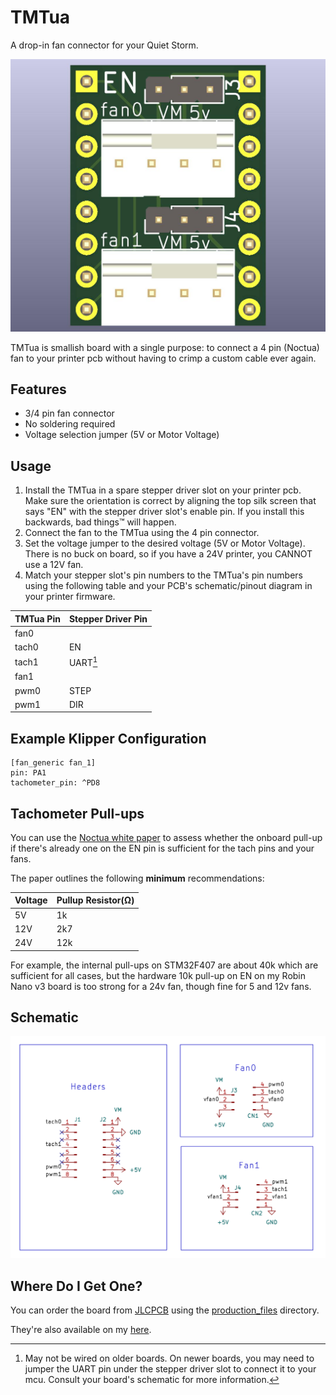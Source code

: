 # TMTua

A drop-in fan connector for your Quiet Storm.

![TMTua](images/z+.jpg)

TMTua is smallish board with a single purpose: to connect a 4 pin (Noctua) fan
to your printer pcb without having to crimp a custom cable ever again.

## Features

- 3/4 pin fan connector
- No soldering required
- Voltage selection jumper (5V or Motor Voltage)

## Usage

1. Install the TMTua in a spare stepper driver slot on your printer pcb. Make
   sure the orientation is correct by aligning the top silk screen that says
   "EN" with the stepper driver slot's enable pin. If you install this
   backwards, bad things™ will happen.
2. Connect the fan to the TMTua using the 4 pin connector.
3. Set the voltage jumper to the desired voltage (5V or Motor Voltage). There is
   no buck on board, so if you have a 24V printer, you CANNOT use a 12V fan.
4. Match your stepper slot's pin numbers to the TMTua's pin numbers using the
   following table and your PCB's schematic/pinout diagram in your printer
   firmware.

| TMTua Pin | Stepper Driver Pin |
| --------- | ------------------ |
| fan0      |                    |
| tach0     | EN                 |
| tach1     | UART[^1]           |
| fan1      |                    |
| pwm0      | STEP               |
| pwm1      | DIR                |

## Example Klipper Configuration

```
[fan_generic fan_1]
pin: PA1
tachometer_pin: ^PD8
```

## Tachometer Pull-ups

You can use the
[Noctua white paper](https://noctua.at/pub/media/wysiwyg/Noctua_PWM_specifications_white_paper.pdf)
to assess whether the onboard pull-up if there's already one on the EN pin is
sufficient for the tach pins and your fans.

The paper outlines the following **minimum** recommendations:

| Voltage | Pullup Resistor(Ω) |
| ------- | ------------------ |
| 5V      | 1k                 |
| 12V     | 2k7                |
| 24V     | 12k                |

For example, the internal pull-ups on STM32F407 are about 40k which are
sufficient for all cases, but the hardware 10k pull-up on EN on my Robin Nano v3
board is too strong for a 24v fan, though fine for 5 and 12v fans.

## Schematic

![Schematic](images/schematic.svg)

## Where Do I Get One?

You can order the board from [JLCPCB](https://jlcpcb.com) using the
[production_files](jlcpcb/production_files) directory.

They're also available on my [here](https://octule.com).

[^1]: May not be wired on older boards. On newer boards, you may need to jumper
the UART pin under the stepper driver slot to connect it to your mcu. Consult
your board's schematic for more information.
